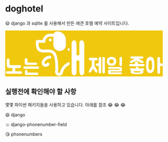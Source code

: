 # doghotel

:smiley:
django 과 sqlite 를 사용해서 만든 애견 호텔 예약 사이트입니다.

![logo.png](./doghotel/static/logo.png)

## 실행전에 확인해야 할 사항

몇몇 파이썬 패키지들을 사용하고 있습니다. 아래를 참조 :joy: :joy: :joy:

:laughing:
django

:relaxed:
django-phonenumber-field

:kissing_heart:
phonenumbers